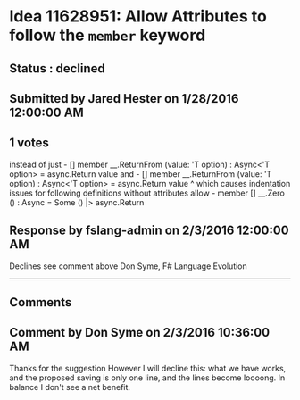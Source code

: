 # Idea 11628951: Allow Attributes to follow the `member` keyword #

## Status : declined

## Submitted by Jared Hester on 1/28/2016 12:00:00 AM

## 1 votes

instead of just -
[<DebuggerStepThrough>]
member __.ReturnFrom (value: 'T option) : Async<'T option> = async.Return value
and -
[<DebuggerStepThrough>] member __.ReturnFrom (value: 'T option) : Async<'T option> = async.Return value
^ which causes indentation issues for following definitions without attributes
allow -
member [<DebuggerStepThrough>] __.Zero () : Async<unit option> = Some () |> async.Return



## Response by fslang-admin on 2/3/2016 12:00:00 AM

Declines see comment above
Don Syme, F# Language Evolution

------------------------
## Comments


## Comment by Don Syme on 2/3/2016 10:36:00 AM
Thanks for the suggestion
However I will decline this: what we have works, and the proposed saving is only one line, and the lines become loooong. In balance I don't see a net benefit.

